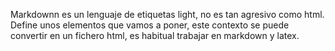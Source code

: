 Markdownn es un  lenguaje de etiquetas light, no es tan agresivo como html. Define unos elementos que vamos a poner, este contexto se puede convertir en un fichero html, es habitual
trabajar en markdown y latex. 
